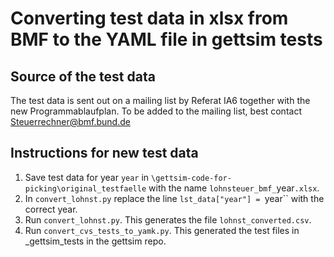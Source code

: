 # Converting test data in xlsx from BMF to the YAML file in gettsim tests

## Source of the test data
The test data is sent out on a mailing list by Referat IA6 together with the new Programmablaufplan. To be added to the mailing list, best contact Steuerrechner@bmf.bund.de

## Instructions for new test data
1. Save test data for year `year` in `\gettsim-code-for-picking\original_testfaelle` with the name `lohnsteuer_bmf_`year`.xlsx`.
2. In `convert_lohnst.py` replace the line `lst_data["year"] = `year`` with the correct year.
3. Run `convert_lohnst.py`. This generates the file `lohnst_converted.csv`.
4. Run `convert_cvs_tests_to_yamk.py`. This generated the test files in _gettsim_tests in the gettsim repo.